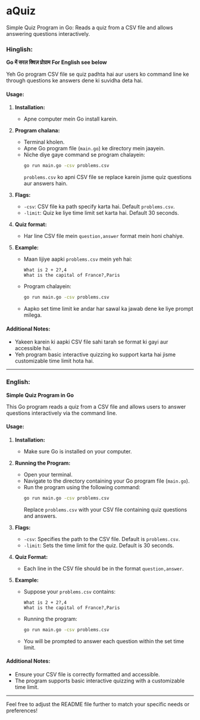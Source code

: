 # aQuiz
Simple Quiz Program in Go: Reads a quiz from a CSV file and allows answering questions interactively.

### Hinglish:

**Go में सरल क्विज़ प्रोग्राम** **For English see below**

Yeh Go program CSV file se quiz padhta hai aur users ko command line ke through questions ke answers dene ki suvidha deta hai.

#### Usage:

1. **Installation:**
   - Apne computer mein Go install karein.

2. **Program chalana:**
   - Terminal kholen.
   - Apne Go program file (`main.go`) ke directory mein jaayein.
   - Niche diye gaye command se program chalayein:
     ```bash
     go run main.go -csv problems.csv
     ```
     `problems.csv` ko apni CSV file se replace karein jisme quiz questions aur answers hain.

3. **Flags:**
   - `-csv`: CSV file ka path specify karta hai. Default `problems.csv`.
   - `-limit`: Quiz ke liye time limit set karta hai. Default 30 seconds.

4. **Quiz format:**
   - Har line CSV file mein `question,answer` format mein honi chahiye.

5. **Example:**
   - Maan lijiye aapki `problems.csv` mein yeh hai:
     ```csv
     What is 2 + 2?,4
     What is the capital of France?,Paris
     ```
   - Program chalayein:
     ```bash
     go run main.go -csv problems.csv
     ```
   - Aapko set time limit ke andar har sawal ka jawab dene ke liye prompt milega.

#### Additional Notes:
- Yakeen karein ki aapki CSV file sahi tarah se format ki gayi aur accessible hai.
- Yeh program basic interactive quizzing ko support karta hai jisme customizable time limit hota hai.

---

### English:

**Simple Quiz Program in Go**

This Go program reads a quiz from a CSV file and allows users to answer questions interactively via the command line.

#### Usage:

1. **Installation:**
   - Make sure Go is installed on your computer.

2. **Running the Program:**
   - Open your terminal.
   - Navigate to the directory containing your Go program file (`main.go`).
   - Run the program using the following command:
     ```bash
     go run main.go -csv problems.csv
     ```
     Replace `problems.csv` with your CSV file containing quiz questions and answers.

3. **Flags:**
   - `-csv`: Specifies the path to the CSV file. Default is `problems.csv`.
   - `-limit`: Sets the time limit for the quiz. Default is 30 seconds.

4. **Quiz Format:**
   - Each line in the CSV file should be in the format `question,answer`.

5. **Example:**
   - Suppose your `problems.csv` contains:
     ```csv
     What is 2 + 2?,4
     What is the capital of France?,Paris
     ```
   - Running the program:
     ```bash
     go run main.go -csv problems.csv
     ```
   - You will be prompted to answer each question within the set time limit.

#### Additional Notes:
- Ensure your CSV file is correctly formatted and accessible.
- The program supports basic interactive quizzing with a customizable time limit.

---

Feel free to adjust the README file further to match your specific needs or preferences!
